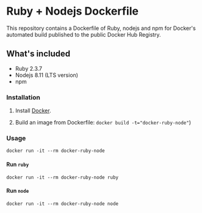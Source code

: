 # Ruby + Nodejs Dockerfile

This repository contains a Dockerfile of Ruby, nodejs and npm for Docker's automated build published to the public Docker Hub Registry.

## What's included
- Ruby 2.3.7
- Nodejs 8.11 (LTS version)
- npm

### Installation
1. Install [Docker](https://www.docker.com/).

2. Build an image from Dockerfile: `docker build -t="docker-ruby-node"`)


### Usage

    docker run -it --rm docker-ruby-node

#### Run `ruby`

    docker run -it --rm docker-ruby-node ruby

#### Run `node`

    docker run -it --rm docker-ruby-node node
